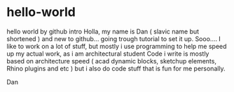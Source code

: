 # hello-world
hello world by github intro
Holla, my name is Dan ( slavic name but shortened ) and new to github... going trough tutorial to set it up. Sooo.... 
I like to work on a lot of stuff, but mostly i use programming to help me speed up my actual work, as i am architectural student
Code i write is mostly based on architecture speed ( acad dynamic blocks, sketchup elements, Rhino plugins and etc ) but i also do 
code stuff that is fun for me personally. 

Dan

